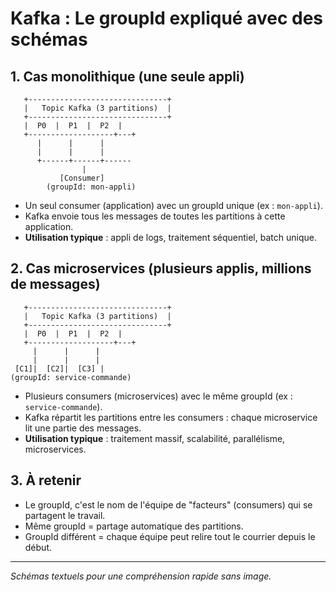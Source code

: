 # Kafka : Le groupId expliqué avec des schémas

## 1. Cas monolithique (une seule appli)

```text
   +-------------------------------+
   |   Topic Kafka (3 partitions)  |
   +-------------------------------+
   |  P0  |  P1  |  P2  |
   +-------------------+---+
      |      |      |
      |      |      |
      +------+------+------
                |
           [Consumer]
        (groupId: mon-appli)
```

- Un seul consumer (application) avec un groupId unique (ex : `mon-appli`).
- Kafka envoie tous les messages de toutes les partitions à cette application.
- **Utilisation typique** : appli de logs, traitement séquentiel, batch unique.

## 2. Cas microservices (plusieurs applis, millions de messages)

```text
   +-------------------------------+
   |   Topic Kafka (3 partitions)  |
   +-------------------------------+
   |  P0  |  P1  |  P2  |
   +-------------------+---+
     |      |      |
     |      |      |
 [C1]|  [C2]|  [C3] |
(groupId: service-commande)
```

- Plusieurs consumers (microservices) avec le même groupId (ex : `service-commande`).
- Kafka répartit les partitions entre les consumers : chaque microservice lit une partie des messages.
- **Utilisation typique** : traitement massif, scalabilité, parallélisme, microservices.

## 3. À retenir

- Le groupId, c'est le nom de l'équipe de "facteurs" (consumers) qui se partagent le travail.
- Même groupId = partage automatique des partitions.
- GroupId différent = chaque équipe peut relire tout le courrier depuis le début.

---

*Schémas textuels pour une compréhension rapide sans image.*
